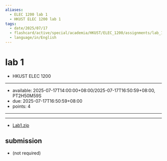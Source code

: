```yaml
---
aliases:
  - ELEC 1200 lab 1
  - HKUST ELEC 1200 lab 1
tags:
  - date/2025/07/17
  - flashcard/active/special/academia/HKUST/ELEC_1200/assignments/lab_1
  - language/in/English
---
```


# lab 1

- HKUST ELEC 1200

---

- available: 2025-07-17T14:00:00+08:00/2025-07-17T16:50:59+08:00, PT2H50M59S
- due: 2025-07-17T16:50:59+08:00
- points: 4

---

---

- [Lab1.zip](attachments/Lab1.zip)

## submission

- \(not required\)

